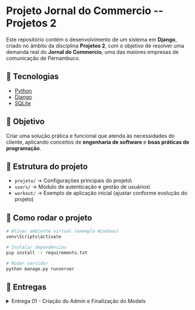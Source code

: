 # Projeto Jornal do Commercio -- Projetos 2

Este repositório contém o desenvolvimento de um sistema em **Django**,
criado no âmbito da disciplina **Projetos 2**, com o objetivo de
resolver uma demanda real do **Jornal do Commercio**, uma das maiores
empresas de comunicação de Pernambuco.

## 🚀 Tecnologias

-   [Python](https://www.python.org/)
-   [Django](https://www.djangoproject.com/)
-   [SQLite](https://www.sqlite.org/)

## 📌 Objetivo

Criar uma solução prática e funcional que atenda às necessidades do
cliente, aplicando conceitos de **engenharia de software** e **boas
práticas de programação**.

## 📂 Estrutura do projeto

-   `projeto/` → Configurações principais do projeto\
-   `users/` → Módulo de autenticação e gestão de usuários\
-   `workout/` → Exemplo de aplicação inicial (ajustar conforme evolução
    do projeto)

## 🔧 Como rodar o projeto

``` bash
# Ativar ambiente virtual (exemplo Windows)
venv\Scripts\activate

# Instalar dependências
pip install -r requirements.txt

# Rodar servidor
python manage.py runserver
```
## 🥇 Entregas 

<details>
  <summary>Entrega 01 - Criação do Admin e Finalização do Models</summary>

  <p>
      
Nossa equipe desenvolveu os arquivos `models.py` e `admin.py` do projeto Django. No `models.py`, foram criadas as classes responsáveis por representar as entidades do sistema e suas respectivas relações no banco de dados. Já no `admin.py`, realizamos o registro desses modelos, configurando a visualização e a administração dos dados através do painel administrativo do `Django`. Essa implementação permite o gerenciamento fácil e organizado das informações cadastradas no sistema.
  </p>
## 👥 Equipe

Projeto desenvolvido pelos alunos da disciplina **Projetos 2**.

## ✔️ Plataformas Utilizadas
[![Docs](https://img.shields.io/badge/Docs-4285F4.svg?style=for-the-badge&logo=googledocs&logoColor=white)](https://docs.google.com/document/d/135Kd3Zr2Xbshk2W-SDKgKyMash7cN8LBxXVm6NHl1Qs/edit?usp=sharing)
[![Jira](https://img.shields.io/badge/jira-%230A0FFF.svg?style=for-the-badge&logo=jira&logoColor=white)](https://cesarfds.atlassian.net/jira/software/projects/P2G13/boards/34?atlOrigin=eyJpIjoiZWRlNzJkNTEwZGM5NDgzNThmM2Y1YmY0YzczZmZkY2UiLCJwIjoiaiJ9)


